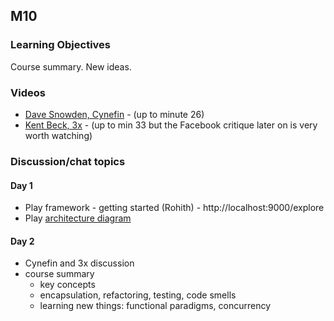 ## M10

### Learning Objectives

Course summary. New ideas. 

### Videos

- [Dave Snowden, Cynefin](https://www.youtube.com/watch?v=5MpylcSjDec) - (up to minute 26)
- [Kent Beck, 3x](https://www.youtube.com/watch?v=OW1J61jg-3U) - (up to min 33 but the Facebook critique later on is very worth watching)

### Discussion/chat topics

#### Day 1

- Play framework - getting started (Rohith) - http://localhost:9000/explore
- Play [architecture diagram](https://www.oreilly.com/library/view/scala-reactive-programming/9781787288645/assets/42acaee2-2e9e-4f0d-97e4-793c597ced22.png)

#### Day 2

- Cynefin and 3x discussion
- course summary
	- key concepts
	- encapsulation, refactoring, testing, code smells
	- learning new things: functional paradigms, concurrency